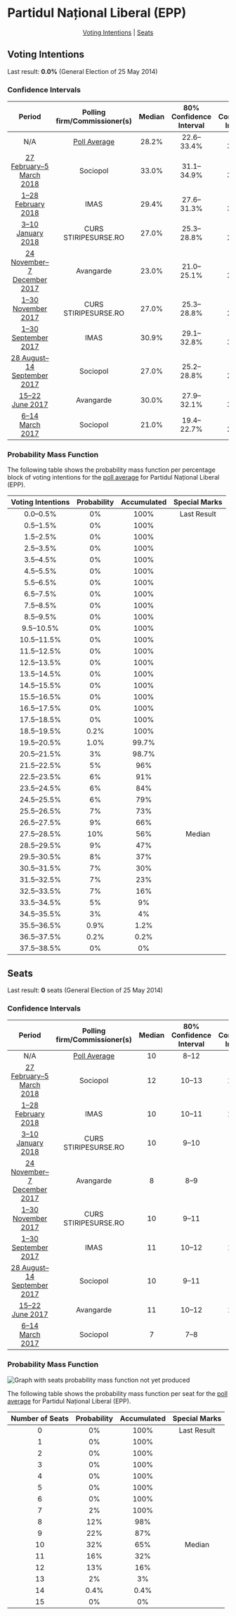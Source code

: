 # Partidul Național Liberal (EPP)

<p align="center"><a href="#voting-intentions">Voting Intentions</a> | <a href="#seats">Seats</a></p>

## Voting Intentions

Last result: **0.0%** (General Election of 25 May 2014)

### Confidence Intervals

| Period     | Polling firm/Commissioner(s) | Median | 80% Confidence Interval | 90% Confidence Interval | 95% Confidence Interval | 99% Confidence Interval |
|:----------:|:----------------:|:-----------:|:-----------------------:|:-----------------------:|:-----------------------:|:-----------------------:|
| N/A | [Poll Average](average.html) | 28.2% | 22.6–33.4% | 21.7–34.3% | 21.1–34.9% | 19.9–36.1% |
| [27 February–5 March 2018](2018-03-05-Sociopol.html) | Sociopol | 33.0% | 31.1–34.9% | 30.6–35.5% | 30.1–36.0% | 29.3–36.9% |
| [1–28 February 2018](2018-02-28-IMAS.html) | IMAS | 29.4% | 27.6–31.3% | 27.1–31.8% | 26.7–32.3% | 25.8–33.2% |
| [3–10 January 2018](2018-01-10-CURS.html) | CURS <br> STIRIPESURSE.RO | 27.0% | 25.3–28.8% | 24.8–29.3% | 24.4–29.7% | 23.6–30.6% |
| [24 November–7 December 2017](2017-12-07-Avangarde.html) | Avangarde | 23.0% | 21.0–25.1% | 20.5–25.7% | 20.0–26.3% | 19.1–27.3% |
| [1–30 November 2017](2017-11-30-CURS.html) | CURS <br> STIRIPESURSE.RO | 27.0% | 25.3–28.8% | 24.8–29.3% | 24.4–29.7% | 23.6–30.6% |
| [1–30 September 2017](2017-09-30-IMAS.html) | IMAS | 30.9% | 29.1–32.8% | 28.5–33.4% | 28.1–33.8% | 27.3–34.8% |
| [28 August–14 September 2017](2017-09-14-Sociopol.html) | Sociopol | 27.0% | 25.2–28.8% | 24.7–29.3% | 24.3–29.8% | 23.5–30.7% |
| [15–22 June 2017](2017-06-22-Avangarde.html) | Avangarde | 30.0% | 27.9–32.1% | 27.3–32.7% | 26.8–33.3% | 25.9–34.3% |
| [6–14 March 2017](2017-03-14-Sociopol.html) | Sociopol | 21.0% | 19.4–22.7% | 18.9–23.2% | 18.5–23.6% | 17.8–24.4% |

### Probability Mass Function

The following table shows the probability mass function per percentage block of voting intentions for the [poll average](average.html) for Partidul Național Liberal (EPP).

| Voting Intentions | Probability | Accumulated | Special Marks |
|:-----------------:|:-----------:|:-----------:|:-------------:|
| 0.0–0.5% | 0% | 100% | Last Result |
| 0.5–1.5% | 0% | 100% |  |
| 1.5–2.5% | 0% | 100% |  |
| 2.5–3.5% | 0% | 100% |  |
| 3.5–4.5% | 0% | 100% |  |
| 4.5–5.5% | 0% | 100% |  |
| 5.5–6.5% | 0% | 100% |  |
| 6.5–7.5% | 0% | 100% |  |
| 7.5–8.5% | 0% | 100% |  |
| 8.5–9.5% | 0% | 100% |  |
| 9.5–10.5% | 0% | 100% |  |
| 10.5–11.5% | 0% | 100% |  |
| 11.5–12.5% | 0% | 100% |  |
| 12.5–13.5% | 0% | 100% |  |
| 13.5–14.5% | 0% | 100% |  |
| 14.5–15.5% | 0% | 100% |  |
| 15.5–16.5% | 0% | 100% |  |
| 16.5–17.5% | 0% | 100% |  |
| 17.5–18.5% | 0% | 100% |  |
| 18.5–19.5% | 0.2% | 100% |  |
| 19.5–20.5% | 1.0% | 99.7% |  |
| 20.5–21.5% | 3% | 98.7% |  |
| 21.5–22.5% | 5% | 96% |  |
| 22.5–23.5% | 6% | 91% |  |
| 23.5–24.5% | 6% | 84% |  |
| 24.5–25.5% | 6% | 79% |  |
| 25.5–26.5% | 7% | 73% |  |
| 26.5–27.5% | 9% | 66% |  |
| 27.5–28.5% | 10% | 56% | Median |
| 28.5–29.5% | 9% | 47% |  |
| 29.5–30.5% | 8% | 37% |  |
| 30.5–31.5% | 7% | 30% |  |
| 31.5–32.5% | 7% | 23% |  |
| 32.5–33.5% | 7% | 16% |  |
| 33.5–34.5% | 5% | 9% |  |
| 34.5–35.5% | 3% | 4% |  |
| 35.5–36.5% | 0.9% | 1.2% |  |
| 36.5–37.5% | 0.2% | 0.2% |  |
| 37.5–38.5% | 0% | 0% |  |


## Seats

Last result: **0** seats (General Election of 25 May 2014)

### Confidence Intervals

| Period     | Polling firm/Commissioner(s) | Median | 80% Confidence Interval | 90% Confidence Interval | 95% Confidence Interval | 99% Confidence Interval |
|:----------:|:----------------:|:------:|:-----------------------:|:-----------------------:|:-----------------------:|:-----------------------:|
| N/A | [Poll Average](average.html) | 10 | 8–12 | 8–12 | 8–13 | 7–13 |
| [27 February–5 March 2018](2018-03-05-Sociopol.html) | Sociopol | 12 | 10–13 | 10–13 | 10–13 | 10–14 |
| [1–28 February 2018](2018-02-28-IMAS.html) | IMAS | 10 | 10–11 | 10–11 | 9–12 | 9–12 |
| [3–10 January 2018](2018-01-10-CURS.html) | CURS <br> STIRIPESURSE.RO | 10 | 9–10 | 9–11 | 8–11 | 8–11 |
| [24 November–7 December 2017](2017-12-07-Avangarde.html) | Avangarde | 8 | 8–9 | 7–10 | 7–10 | 7–10 |
| [1–30 November 2017](2017-11-30-CURS.html) | CURS <br> STIRIPESURSE.RO | 10 | 9–11 | 9–11 | 9–11 | 8–11 |
| [1–30 September 2017](2017-09-30-IMAS.html) | IMAS | 11 | 10–12 | 10–12 | 10–12 | 10–13 |
| [28 August–14 September 2017](2017-09-14-Sociopol.html) | Sociopol | 10 | 9–11 | 9–11 | 9–11 | 8–11 |
| [15–22 June 2017](2017-06-22-Avangarde.html) | Avangarde | 11 | 10–12 | 10–12 | 9–12 | 9–13 |
| [6–14 March 2017](2017-03-14-Sociopol.html) | Sociopol | 7 | 7–8 | 7–8 | 6–9 | 6–9 |

### Probability Mass Function

![Graph with seats probability mass function not yet produced](average-seats-pmf-partidulnaționalliberalepp.png "Seats Probability Mass Function")

The following table shows the probability mass function per seat for the [poll average](average.html) for Partidul Național Liberal (EPP).

| Number of Seats | Probability | Accumulated | Special Marks |
|:---------------:|:-----------:|:-----------:|:-------------:|
| 0 | 0% | 100% | Last Result |
| 1 | 0% | 100% |  |
| 2 | 0% | 100% |  |
| 3 | 0% | 100% |  |
| 4 | 0% | 100% |  |
| 5 | 0% | 100% |  |
| 6 | 0% | 100% |  |
| 7 | 2% | 100% |  |
| 8 | 12% | 98% |  |
| 9 | 22% | 87% |  |
| 10 | 32% | 65% | Median |
| 11 | 16% | 32% |  |
| 12 | 13% | 16% |  |
| 13 | 2% | 3% |  |
| 14 | 0.4% | 0.4% |  |
| 15 | 0% | 0% |  |


